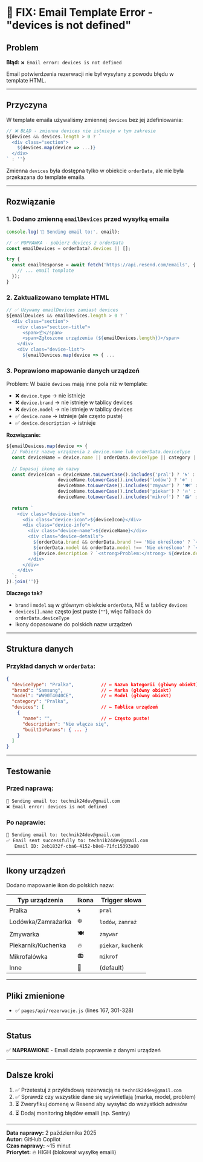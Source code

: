 # 🐛 FIX: Email Template Error - "devices is not defined"

## Problem
**Błąd:** `❌ Email error: devices is not defined`

Email potwierdzenia rezerwacji nie był wysyłany z powodu błędu w template HTML.

---

## Przyczyna

W template emaila używaliśmy zmiennej `devices` bez jej zdefiniowania:

```javascript
// ❌ BŁĄD - zmienna devices nie istnieje w tym zakresie
${devices && devices.length > 0 ? `
  <div class="section">
    ${devices.map(device => ...)}
  </div>
` : ''}
```

Zmienna `devices` była dostępna tylko w obiekcie `orderData`, ale nie była przekazana do template emaila.

---

## Rozwiązanie

### 1. Dodano zmienną `emailDevices` przed wysyłką emaila

```javascript
console.log('📧 Sending email to:', email);

// ✅ POPRAWKA - pobierz devices z orderData
const emailDevices = orderData?.devices || [];

try {
  const emailResponse = await fetch('https://api.resend.com/emails', {
    // ... email template
  });
}
```

### 2. Zaktualizowano template HTML

```javascript
// ✅ Używamy emailDevices zamiast devices
${emailDevices && emailDevices.length > 0 ? `
  <div class="section">
    <div class="section-title">
      <span>📦</span>
      <span>Zgłoszone urządzenia (${emailDevices.length})</span>
    </div>
    <div class="device-list">
      ${emailDevices.map(device => { ...
```

### 3. Poprawiono mapowanie danych urządzeń

Problem: W bazie `devices` mają inne pola niż w template:
- ❌ `device.type` → nie istnieje
- ❌ `device.brand` → nie istnieje w tablicy devices
- ❌ `device.model` → nie istnieje w tablicy devices
- ✅ `device.name` → istnieje (ale często puste)
- ✅ `device.description` → istnieje

**Rozwiązanie:**
```javascript
${emailDevices.map(device => {
  // Pobierz nazwę urządzenia z device.name lub orderData.deviceType
  const deviceName = device.name || orderData.deviceType || category || 'Urządzenie AGD';
  
  // Dopasuj ikonę do nazwy
  const deviceIcon = deviceName.toLowerCase().includes('pral') ? '🌀' : 
                   deviceName.toLowerCase().includes('lodów') ? '❄️' : 
                   deviceName.toLowerCase().includes('zmywar') ? '🍽️' : 
                   deviceName.toLowerCase().includes('piekar') ? '🔥' : 
                   deviceName.toLowerCase().includes('mikrof') ? '📻' : '🔧';
  
  return `
    <div class="device-item">
      <div class="device-icon">${deviceIcon}</div>
      <div class="device-info">
        <div class="device-name">${deviceName}</div>
        <div class="device-details">
          ${orderData.brand && orderData.brand !== 'Nie określono' ? `<strong>Marka:</strong> ${orderData.brand}<br/>` : ''}
          ${orderData.model && orderData.model !== 'Nie określono' ? `<strong>Model:</strong> ${orderData.model}<br/>` : ''}
          ${device.description ? `<strong>Problem:</strong> ${device.description}` : ''}
        </div>
      </div>
    </div>
  `;
}).join('')}
```

**Dlaczego tak?**
- `brand` i `model` są w głównym obiekcie `orderData`, NIE w tablicy `devices`
- `devices[].name` często jest puste (`""`), więc fallback do `orderData.deviceType`
- Ikony dopasowane do polskich nazw urządzeń

---

## Struktura danych

### Przykład danych w `orderData`:
```json
{
  "deviceType": "Pralka",          // ← Nazwa kategorii (główny obiekt)
  "brand": "Samsung",              // ← Marka (główny obiekt)
  "model": "WW90T4040CE",          // ← Model (główny obiekt)
  "category": "Pralka",
  "devices": [                     // ← Tablica urządzeń
    {
      "name": "",                  // ← Często puste!
      "description": "Nie włącza się",
      "builtInParams": { ... }
    }
  ]
}
```

---

## Testowanie

### Przed naprawą:
```bash
📧 Sending email to: technik24dev@gmail.com
❌ Email error: devices is not defined
```

### Po naprawie:
```bash
📧 Sending email to: technik24dev@gmail.com
✅ Email sent successfully to: technik24dev@gmail.com
   Email ID: 2eb1832f-cba6-4152-b8e8-71fc15393a80
```

---

## Ikony urządzeń

Dodano mapowanie ikon do polskich nazw:

| Typ urządzenia | Ikona | Trigger słowa |
|----------------|-------|---------------|
| Pralka | 🌀 | `pral` |
| Lodówka/Zamrażarka | ❄️ | `lodów`, `zamraż` |
| Zmywarka | 🍽️ | `zmywar` |
| Piekarnik/Kuchenka | 🔥 | `piekar`, `kuchenk` |
| Mikrofalówka | 📻 | `mikrof` |
| Inne | 🔧 | (default) |

---

## Pliki zmienione

- ✅ `pages/api/rezerwacje.js` (lines 167, 301-328)

---

## Status

✅ **NAPRAWIONE** - Email działa poprawnie z danymi urządzeń

---

## Dalsze kroki

1. ✅ Przetestuj z przykładową rezerwacją na `technik24dev@gmail.com`
2. ✅ Sprawdź czy wszystkie dane się wyświetlają (marka, model, problem)
3. ⏳ Zweryfikuj domenę w Resend aby wysyłać do wszystkich adresów
4. ⏳ Dodaj monitoring błędów emaili (np. Sentry)

---

**Data naprawy:** 2 października 2025  
**Autor:** GitHub Copilot  
**Czas naprawy:** ~15 minut  
**Priorytet:** 🔥 HIGH (blokował wysyłkę emaili)
